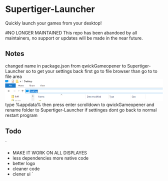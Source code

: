 # Supertiger-Launcher
Quickly launch your games from your desktop!

#NO LONGER MAINTAINED
This repo has been abandoed by all maintainers, no support or updates will be made in the near future.
## Notes

changed name in package.json from qwickGameopener to Supertiger-Launcher
so to get your settings back
first go to file browser
than go to to file area
![](./assets/tutorial.png)
type %appdata% then press enter
scrolldown to qwickGameopener and rename folder to Supertiger-Launcher
if settinges dont go back to normal restart program
## Todo
`
 - MAKE IT WORK ON ALL DISPLAYES
 - less dependencies more native code
 - better logo
 - cleaner code
 - clener ui
`